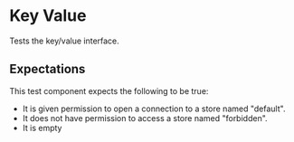 # Key Value

Tests the key/value interface.

## Expectations

This test component expects the following to be true:
* It is given permission to open a connection to a store named "default".
* It does not have permission to access a store named "forbidden".
* It is empty
